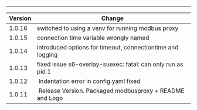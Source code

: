 ---

| Version | Change                                                      |
| ------- | ----------------------------------------------------------- |
| 1.0.16  | switched to using a venv for running modbus proxy           |
| 1.0.15  | connection time variable wrongly named                      |
| 1.0.14  | introduced options for timeout, connectiontime and logging  |
| 1.0.13  | fixed issue s6-overlay-suexec: fatal: can only run as pid 1 |
| 1.0.12  |  Indentation error in config.yaml fixed                     |
| 1.0.11  |  Release Version. Packaged modbusproxy + README and Logo    |
